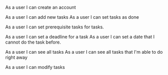 As a user I can create an account 

As a user I can add new tasks 
As a user I can set tasks as done

As a user I can set prerequisite tasks for tasks. 

As a user I can set a deadline for a task
As a user I can set a date that I cannot do the task before. 

As a user I can see all tasks 
As a user I can see all tasks that I'm able to do right away

As a user I can modify tasks
